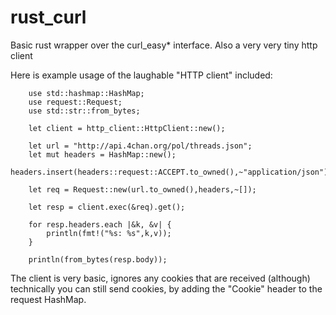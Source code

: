rust_curl
=========

Basic rust wrapper over the curl_easy* interface. Also a very very tiny http client

Here is example usage of the laughable "HTTP client" included:

```
    use std::hashmap::HashMap;
    use request::Request;
    use std::str::from_bytes;
    
    let client = http_client::HttpClient::new();
    
    let url = "http://api.4chan.org/pol/threads.json";
    let mut headers = HashMap::new();
    headers.insert(headers::request::ACCEPT.to_owned(),~"application/json");

    let req = Request::new(url.to_owned(),headers,~[]);
    
    let resp = client.exec(&req).get();
    
    for resp.headers.each |&k, &v| {
        println(fmt!("%s: %s",k,v));
    }
    
    println(from_bytes(resp.body));
```

The client is very basic, ignores any cookies that are received (although)
  technically you can still send cookies, by adding the "Cookie" header to
  the request HashMap.
